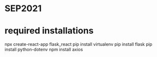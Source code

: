 # SEP2021


# required installations
npx create-react-app flask_react
pip install virtualenv
pip install flask
pip install python-dotenv
npm install axios
